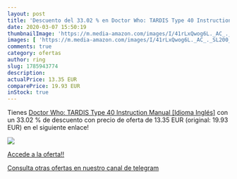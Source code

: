 ```yaml
---
layout: post
title: 'Descuento del 33.02 % en Doctor Who: TARDIS Type 40 Instruction M'
date: 2020-03-07 15:50:19
thumbnailImage: 'https://m.media-amazon.com/images/I/41rLxQwog6L._AC_._SL200_.jpg'
images: [ 'https://m.media-amazon.com/images/I/41rLxQwog6L._AC_._SL200_.jpg' ]
comments: true
category: ofertas
author: ring
slug: 1785943774
description:
actualPrice: 13.35 EUR
comparePrice: 19.93 EUR
inStock: true
---
```


Tienes [Doctor Who: TARDIS Type 40 Instruction Manual [Idioma Inglés]](https://www.amazon.com/dp/1785943774/?tag=redken08-20) con un 33.02 % de descuento con precio de oferta de 13.35 EUR (original: 19.93 EUR) en el siguiente enlace!

[![](https://m.media-amazon.com/images/I/41rLxQwog6L._AC_._SL200_.jpg)](https://www.amazon.com/dp/1785943774/?tag=redken08-20)

[Accede a la oferta!!](https://www.amazon.com/dp/1785943774/?tag=redken08-20)

[Consulta otras ofertas en nuestro canal de telegram](https://t.me/s/ofertas25)
